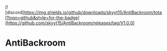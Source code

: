 [![discord]https://img.shields.io/github/downloads/skyyt15/AntiBackroom/total?logo=github&style=for-the-badge](https://github.com/skyyt15/AntiBackroom/releases/tag/V1.0.0)
# AntiBackroom
